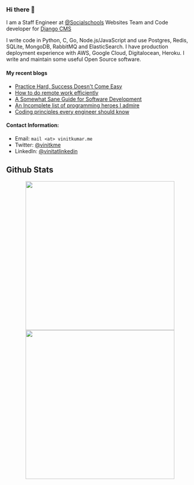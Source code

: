 ### Hi there 👋

I am a Staff Engineer at [@Socialschools](https://socialschools.nl) Websites Team and Code developer for [Django CMS](https://github.com/django-cms/django-cms)

I write code in Python, C, Go, Node.js/JavaScript and use Postgres, Redis, SQLite, MongoDB, RabbitMQ and ElasticSearch. I have production deployment experience with AWS, Google Cloud, Digitalocean, Heroku. I write and maintain some useful Open Source software.


#### My recent blogs

- [Practice Hard, Success Doesn't Come Easy](https://vinitkumar.me/practice-is-a-must/)
- [How to do remote work efficiently](https://vinitkumar.me/how-to-remote/)
- [A Somewhat Sane Guide for Software Development](https://vinitkumar.me/development-practises/)
- [An Incomplete list of programming heroes I admire](https://vinitkumar.me/programming-heroes/)
- [Coding principles every engineer should know](https://vinitkumar.me/2019-04-08-cross-post-coding-principles-every-engineer-should-know/)

 
#### Contact Information:

- Email: `mail <at> vinitkumar.me`
- Twitter: [@vinitkme](https://twitter.com/vinitkme)
- LinkedIn: [@vinitatlinkedin](https://www.linkedin.com/in/vinitatlinkedin/)
  
## Github Stats

<p align = "center">
  <img src = "https://github-readme-stats.vercel.app/api?username=vinitkumar&show_icons=true&" width = 400>
  <img src = "https://github-readme-streak-stats.herokuapp.com?user=vinitkumar&hide_border=true" width = 400>
</p>  

